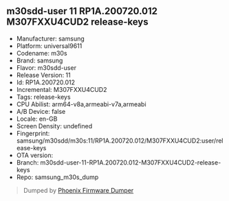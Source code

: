 ## m30sdd-user 11 RP1A.200720.012 M307FXXU4CUD2 release-keys
- Manufacturer: samsung
- Platform: universal9611
- Codename: m30s
- Brand: samsung
- Flavor: m30sdd-user
- Release Version: 11
- Id: RP1A.200720.012
- Incremental: M307FXXU4CUD2
- Tags: release-keys
- CPU Abilist: arm64-v8a,armeabi-v7a,armeabi
- A/B Device: false
- Locale: en-GB
- Screen Density: undefined
- Fingerprint: samsung/m30sdd/m30s:11/RP1A.200720.012/M307FXXU4CUD2:user/release-keys
- OTA version: 
- Branch: m30sdd-user-11-RP1A.200720.012-M307FXXU4CUD2-release-keys
- Repo: samsung_m30s_dump


>Dumped by [Phoenix Firmware Dumper](https://github.com/DroidDumps/phoenix_firmware_dumper)
